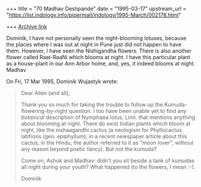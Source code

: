 +++
title = "70 Madhav Deshpande"
date = "1995-03-17"
upstream_url = "https://list.indology.info/pipermail/indology/1995-March/002178.html"

+++
[Archive link](https://list.indology.info/pipermail/indology/1995-March/002178.html)

Dominik,
	I have not personally seen the night-blooming lotuses, because 
the places where I was out at night in Pune just did not happen to have 
them.  However, I have seen the Nishigandha flowers.  There is also 
another flower called Raat-RaaNi which blooms at night.  I have this 
particular plant as a house-plant in our Ann Arbor home, and, yes, it 
indeed blooms at night.  
	Madhav 

On Fri, 17 Mar 1995, Dominik Wujastyk wrote:

> Dear Allen (and all),
> 
> Thank you so much for taking the trouble to follow up the
> Kumuda-flowering-by-night question.  I too have been unable yet to find
> any *botanical* description of Nymphaea lotus, Linn. that mentions
> anything about blooming at night.  There do exist Indian plants which
> bloom at night, like the nishaagandhi cactus (a neologism for
> Phyllocactus latifrons (gen. epiphyllum);  in a recent newspaper article
> about this cactus, in the Hindu, the author referred to it as "moon
> lover", without any reason beyond poetic fancy).  But not the kumuda?
> 
> Come on, Ashok and Madhav: didn't you sit beside a tank of kumudas all
> night during your youth?  What happened (to the flowers, I mean :-).
> 
> Dominik
>  
> 





